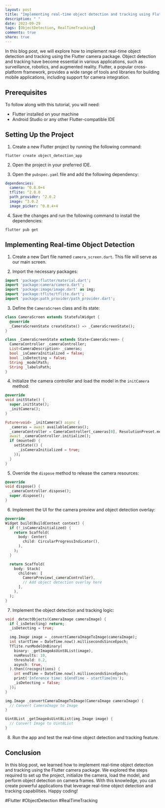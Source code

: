 ```yaml
---
layout: post
title: "Implementing real-time object detection and tracking using Flutter camera"
description: " "
date: 2023-09-29
tags: [ObjectDetection, RealTimeTracking]
comments: true
share: true
---
```


In this blog post, we will explore how to implement real-time object detection and tracking using the Flutter camera package. Object detection and tracking have become essential in various applications, such as surveillance, robotics, and augmented reality. Flutter, a popular cross-platform framework, provides a wide range of tools and libraries for building mobile applications, including support for camera integration.

## Prerequisites
To follow along with this tutorial, you will need:
- Flutter installed on your machine
- Android Studio or any other Flutter-compatible IDE

## Setting Up the Project
1. Create a new Flutter project by running the following command:
```shell
flutter create object_detection_app
```

2. Open the project in your preferred IDE.

3. Open the `pubspec.yaml` file and add the following dependency:
```yaml
dependencies:
  camera: ^0.8.0+4
  tflite: ^2.0.0
  path_provider: ^2.0.2
  image: ^3.0.2
  image_picker: ^0.8.4+4
```

4. Save the changes and run the following command to install the dependencies:
```shell
flutter pub get
```

## Implementing Real-time Object Detection
1. Create a new Dart file named `camera_screen.dart`. This file will serve as our main screen.

2. Import the necessary packages:
```dart
import 'package:flutter/material.dart';
import 'package:camera/camera.dart';
import 'package:image/image.dart' as img;
import 'package:tflite/tflite.dart';
import 'package:path_provider/path_provider.dart';
```

3. Define the `CameraScreen` class and its state:
```dart
class CameraScreen extends StatefulWidget {
  @override
  _CameraScreenState createState() => _CameraScreenState();
}

class _CameraScreenState extends State<CameraScreen> {
  CameraController _cameraController;
  List<CameraDescription> _cameras;
  bool _isCameraInitialized = false;
  bool _isDetecting = false;
  String _modelPath;
  String _labelsPath;
}
```

4. Initialize the camera controller and load the model in the `initCamera` method:
```dart
@override
void initState() {
  super.initState();
  _initCamera();
}

Future<void> _initCamera() async {
  _cameras = await availableCameras();
  _cameraController = CameraController(_cameras[0], ResolutionPreset.medium);
  await _cameraController.initialize();
  if (mounted) {
    setState(() {
      _isCameraInitialized = true;
    });
  }
}
```

5. Override the `dispose` method to release the camera resources:
```dart
@override
void dispose() {
  _cameraController.dispose();
  super.dispose();
}
```

6. Implement the UI for the camera preview and object detection overlay:
```dart
@override
Widget build(BuildContext context) {
  if (!_isCameraInitialized) {
    return Scaffold(
      body: Center(
        child: CircularProgressIndicator(),
      ),
    );
  }

  return Scaffold(
    body: Stack(
      children: [
        CameraPreview(_cameraController),
        // Add object detection overlay here
      ],
    ),
  );
}
```

7. Implement the object detection and tracking logic:
```dart
void _detectObjects(CameraImage cameraImage) {
  if (_isDetecting) return;
  _isDetecting = true;

  img.Image image = _convertCameraImageToImage(cameraImage);
  int startTime = DateTime.now().millisecondsSinceEpoch;
  Tflite.runModelOnBinary(
    binary: _getImageAsUint8List(image),
    numResults: 10,
    threshold: 0.2,
    asynch: true,
  ).then((recognitions) {
    int endTime = DateTime.now().millisecondsSinceEpoch;
    print('Inference time: ${endTime - startTime}ms');
    _isDetecting = false;
  });
}

img.Image _convertCameraImageToImage(CameraImage cameraImage) {
  // Convert CameraImage to Image
}

Uint8List _getImageAsUint8List(img.Image image) {
  // Convert Image to Uint8List
}
```

8. Run the app and test the real-time object detection and tracking feature.

## Conclusion
In this blog post, we learned how to implement real-time object detection and tracking using the Flutter camera package. We explored the steps required to set up the project, initialize the camera, load the model, and perform object detection on camera frames. With this knowledge, you can create powerful applications that leverage real-time object detection and tracking capabilities. Happy coding!

#Flutter #ObjectDetection #RealTimeTracking